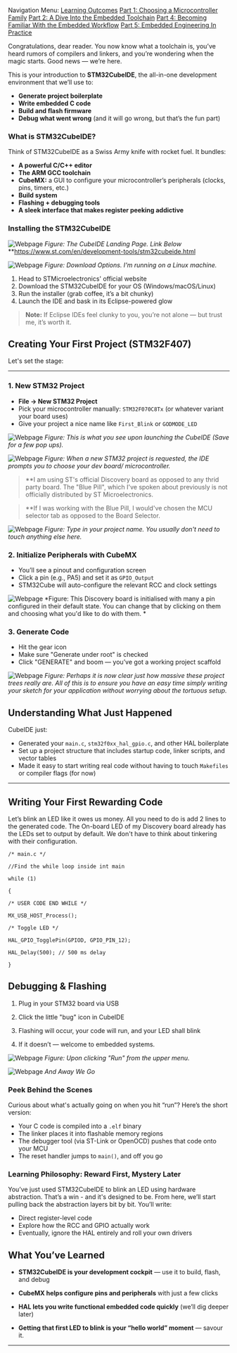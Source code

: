 
Navigation Menu:
[Learning Outcomes](Learning%20Outcomes)
[Part 1: Choosing a Microcontroller Family](P1%20-%20Choosing%20a%20Microcontroller%20Family.)
[Part 2: A Dive Into the Embedded Toolchain](P2%20-%20Introduction%20to%20the%20Embedded%20Toolchain)
[Part 4: Becoming Familiar With the Embedded Workflow](P4%20-%20Becoming%20Familiar%20With%20the%20Embedded%20Workflow)
[Part 5: Embedded Engineering In Practice](P5%20-%20Embedded%20Engineering%20In%20Practice)

Congratulations, dear reader. You now know what a toolchain is, you’ve heard rumors of compilers and linkers, and you’re wondering when the magic starts. Good news — we’re here.

This is your introduction to **STM32CubeIDE**, the all-in-one development environment that we’ll use to:

- **Generate project boilerplate**
- **Write embedded C code**
- **Build and flash firmware**
- **Debug what went wrong** (and it will go wrong, but that’s the fun part)

### What is STM32CubeIDE?

Think of STM32CubeIDE as a Swiss Army knife with rocket fuel. It bundles:

- **A powerful C/C++ editor**
- **The ARM GCC toolchain**
- **CubeMX:** a GUI to configure your microcontroller’s peripherals (clocks, pins, timers, etc.)
- **Build system**
- **Flashing + debugging tools**
- **A sleek interface that makes register peeking addictive**

### Installing the STM32CubeIDE

![Webpage](assets/P3/STMWeb.png)
*Figure: The CubeIDE Landing Page. Link Below*
**https://www.st.com/en/development-tools/stm32cubeide.html

![Webpage](assets/P3/STM32Down.png)
*Figure: Download Options. I'm running on a Linux machine.*

1. Head to STMicroelectronics' official website
2. Download the STM32CubeIDE for your OS (Windows/macOS/Linux)
3. Run the installer (grab coffee, it’s a bit chunky)
4. Launch the IDE and bask in its Eclipse-powered glow

> **Note:** If Eclipse IDEs feel clunky to you, you’re not alone — but trust me, it’s worth it.

## Creating Your First Project (STM32F407)

Let's set the stage:

---
### 1. New STM32 Project

- **File → New STM32 Project**
- Pick your microcontroller manually: `STM32F070C8Tx` (or whatever variant your board uses)
- Give your project a nice name like `First_Blink` or `GODMODE_LED`

![Webpage](assets/P3/S1.png)
*Figure: This is what you see upon launching the CubeIDE (Save for a few pop ups).*

![Webpage](assets/P3/S2.png)
*Figure: When a new STM32 project is requested, the IDE prompts you to choose your dev board/ microcontroller.*

>**I am using ST's official Discovery board as opposed to any thrid party board. The "Blue Pill", which I've spoken about previously is not officially distributed by ST Microelectronics.

>**If I was working with the Blue Pill, I would've chosen the MCU selector tab as opposed to the Board Selector. 

![Webpage](assets/P3/S3.png)
*Figure: Type in your project name. You usually don't need to touch anything else here.*

### 2. Initialize Peripherals with CubeMX

- You’ll see a pinout and configuration screen
- Click a pin (e.g., PA5) and set it as `GPIO_Output`
- STM32Cube will auto-configure the relevant RCC and clock settings

![Webpage](assets/P3/S4.png)
*Figure: This Discovery board is initialised with many a pin configured in their default state. You can change that by clicking on them and choosing what you'd like to do with them. *

### 3. Generate Code

- Hit the gear icon
- Make sure "Generate under root" is checked
- Click "GENERATE" and boom — you’ve got a working project scaffold

![Webpage](assets/P3/S6.png)
*Figure: Perhaps it is now clear just how massive these project trees really are. All of this is to ensure you have an easy time simply writing your sketch for your application without worrying about the tortuous setup.*

## Understanding What Just Happened

CubeIDE just:

- Generated your `main.c`, `stm32f0xx_hal_gpio.c`, and other HAL boilerplate
- Set up a project structure that includes startup code, linker scripts, and vector tables
- Made it easy to start writing real code without having to touch `Makefiles` or compiler flags (for now)

---

## Writing Your First Rewarding Code

Let’s blink an LED like it owes us money. All you need to do is add 2 lines to the generated code. The On-board LED of my Discovery board already has the LEDs set to output by default. We don't have to think about tinkering with their configuration.

```
/* main.c */

//Find the while loop inside int main

while (1)

{

/* USER CODE END WHILE */

MX_USB_HOST_Process();

/* Toggle LED */

HAL_GPIO_TogglePin(GPIOD, GPIO_PIN_12);

HAL_Delay(500); // 500 ms delay
	
}
```

## Debugging & Flashing

1. Plug in your STM32 board via USB

2. Click the little "bug" icon in CubeIDE

3. Flashing will occur, your code will run, and your LED shall blink

4. If it doesn’t — welcome to embedded systems.

![Webpage](assets/P3/ConsoleSS.png)
*Figure: Upon clicking "Run" from the upper menu.*

![Webpage](assets/P3/output.gif)
*And Away We Go*

### Peek Behind the Scenes

Curious about what's actually going on when you hit “run”? Here’s the short version:

- Your C code is compiled into a `.elf` binary
- The linker places it into flashable memory regions
- The debugger tool (via ST-Link or OpenOCD) pushes that code onto your MCU
- The reset handler jumps to `main()`, and off you go

### Learning Philosophy: Reward First, Mystery Later

You’ve just used STM32CubeIDE to blink an LED using hardware abstraction. That’s a win - and it's designed to be. From here, we’ll start pulling back the abstraction layers bit by bit. You’ll write:

- Direct register-level code
- Explore how the RCC and GPIO actually work
- Eventually, ignore the HAL entirely and roll your own drivers

## What You’ve Learned

- **STM32CubeIDE is your development cockpit** — use it to build, flash, and debug

- **CubeMX helps configure pins and peripherals** with just a few clicks

- **HAL lets you write functional embedded code quickly** (we’ll dig deeper later)

- **Getting that first LED to blink is your “hello world” moment** — savour it.

---